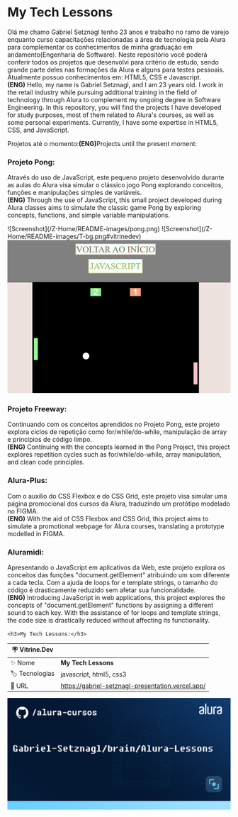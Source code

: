 # My Tech Lessons

  Olá me chamo Gabriel Setznagl tenho 23 anos e trabalho no ramo de varejo enquanto curso capacitações relacionadas a área de tecnologia pela Alura para complementar os conhecimentos de minha graduação em andamento(Engenharia de Software).
  Neste repositório você poderá conferir todos os projetos que desenvolvi para critério de estudo, sendo grande parte deles nas formações da Alura e alguns para testes pessoais. Atualmente possuo conhecimentos em: HTML5, CSS e Javascript.
  <br><strong>(ENG)</strong>
  Hello, my name is Gabriel Setznagl, and I am 23 years old. I work in the retail industry while pursuing additional training in the field of technology through Alura to complement my ongoing degree in Software Engineering. In this repository, you will find the projects I have developed for study purposes, most of them related to Alura's courses, as well as some personal experiments. Currently, I have some expertise in HTML5, CSS, and JavaScript.<br>

  Projetos até o momento:<strong>(ENG)</strong>Projects until the present moment:

  <h3>Projeto Pong:</h3>  <p>Através do uso de JavaScript, este pequeno projeto desenvolvido durante as aulas do Alura visa simular o clássico jogo Pong explorando conceitos, funções e manipulações simples de variáveis.<br> 
  <strong>(ENG)</strong> Through the use of JavaScript, this small project developed during Alura classes aims to simulate the classic game Pong by exploring concepts, functions, and simple variable manipulations.</p>
  ![Screenshot](/Z-Home/README-images/pong.png)
  ![Screenshot](/Z-Home/README-images/T-bg.png#vitrinedev)
  <img src="/Z-Home/README-images/pong.png">

  <h3>Projeto Freeway:</h3> <p>Continuando com os conceitos aprendidos no Projeto Pong, este projeto explora ciclos de repetição como for/while/do-while, manipulação de array e princípios de código limpo.<br>        <strong>(ENG)</strong> Continuing with the concepts learned in the Pong Project, this project explores repetition cycles such as for/while/do-while, array manipulation, and clean code principles.</p>
  <h3>Alura-Plus:</h3>  <p>Com o auxílio do CSS Flexbox e do CSS Grid, este projeto visa simular uma página promocional dos cursos da Alura, traduzindo um protótipo modelado no FIGMA.<br><strong>(ENG)</strong> With the aid of CSS Flexbox and CSS Grid, this project aims to simulate a promotional webpage for Alura courses, translating a prototype modelled in FIGMA.<p>
 
  <h3>Aluramidi:</h3> <p>Apresentando o JavaScript em aplicativos da Web, este projeto explora os conceitos das funções "document.getElement" atribuindo um som diferente a cada tecla. Com a ajuda de loops for e template strings, o tamanho do código é drasticamente reduzido sem afetar sua funcionalidade. <br><strong>(ENG)</strong> Introducing JavaScript in web applications, this project explores the concepts of "document.getElement" functions by assigning a different sound to each key. With the assistance of for loops and template strings, the code size is drastically reduced without affecting its functionality.</p>
    
    <h3>My Tech Lessons:</h3> 
| :placard: Vitrine.Dev |     |
| -------------  | --- |
| :sparkles: Nome        | **My Tech Lessons**
| :label: Tecnologias | javascript, html5, css3
| :rocket: URL         | https://gabriel-setznagl-presentation.vercel.app/

<!-- Inserir imagem com a #vitrinedev ao final do link -->
![Screenshot](/Z-Home/README-images/T-bg.png#vitrinedev)
